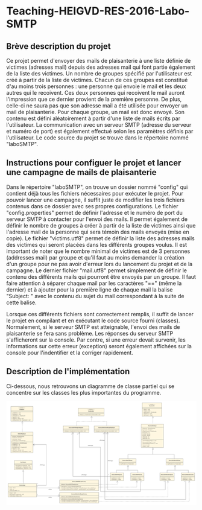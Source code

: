 # Teaching-HEIGVD-RES-2016-Labo-SMTP

## Brève description du projet

Ce projet permet d'envoyer des mails de plaisanterie à une liste définie de victimes (adresses mail) depuis des adresses mail qui font partie également de la liste des victimes.
Un nombre de groupes spécifié par l'utilisateur est créé à partir de la liste de victimes. Chacun de ces groupes est constitué d'au moins trois personnes : une personne qui envoie
le mail et les deux autres qui le recoivent. Ces deux personnes qui recoivent le mail auront l'impression que ce dernier provient de la première personne. De plus, celle-ci ne saura pas
que son adresse mail a été utilisée pour envoyer un mail de plaisanterie.
Pour chaque groupe, un mail est donc envoyé. Son contenu est défini aléatoirement à partir d'une liste de mails écrits par l'utilisateur.
La communication avec un serveur SMTP (adresse du serveur et numéro de port) est également effectué selon les paramètres définis par l'utilisateur.
Le code source du projet se trouve dans le répertoire nommé "laboSMTP".

## Instructions pour configuer le projet et lancer une campagne de mails de plaisanterie

Dans le répertoire "laboSMTP", on trouve un dossier nommé "config" qui contient déjà tous les fichiers nécessaires pour exécuter le projet.
Pour pouvoir lancer une campagne, il suffit juste de modifier les trois fichiers contenus dans ce dossier avec ses propres configurations.
Le fichier "config.properties" permet de définir l'adresse et le numéro de port du serveur SMTP à contacter pour l'envoi des mails. Il permet également de définir le nombre de groupes à créer
à partir de la liste de victimes ainsi que l'adresse mail de la personne qui sera témoin des mails envoyés (mise en copie).
Le fichier "victims.utf8" permet de définir la liste des adresses mails des victimes qui seront placées dans les différents groupes voulus.
Il est important de noter que le nombre minimal de victimes est de 3 personnes (addresses mail) par groupe et qu'il faut au moins demander la création d'un groupe pour ne pas avoir d'erreur lors
du lancement du projet et de la campagne.
Le dernier fichier "mail.utf8" permet simplement de définir le contenu des différents mails qui pourront être envoyés par un groupe. Il faut faire attention à séparer chaque mail par les caractères "=="
(même la dernier) et à ajouter pour la première ligne de chaque mail la balise "Subject: " avec le contenu du sujet du mail correspondant à la suite de cette balise.

Lorsque ces différents fichiers sont correctement remplis, il suffit de lancer le projet en compilant et en exécutant le code source fourni (classes). Normalement, si le serveur SMTP est atteignable, l'envoi
des mails de plaisanterie se fera sans problème. Les réponses du serveur SMTP s'afficheront sur la console. Par contre, si une erreur devait survenir, les informations sur cette erreur (exception) seront également
affichées sur la console pour l'indentifier et la corriger rapidement.

## Description de l'implémentation

Ci-dessous, nous retrouvons un diagramme de classe partiel qui se concentre sur les classes les plus importantes du programme.

![image](./figures/uml.png)

